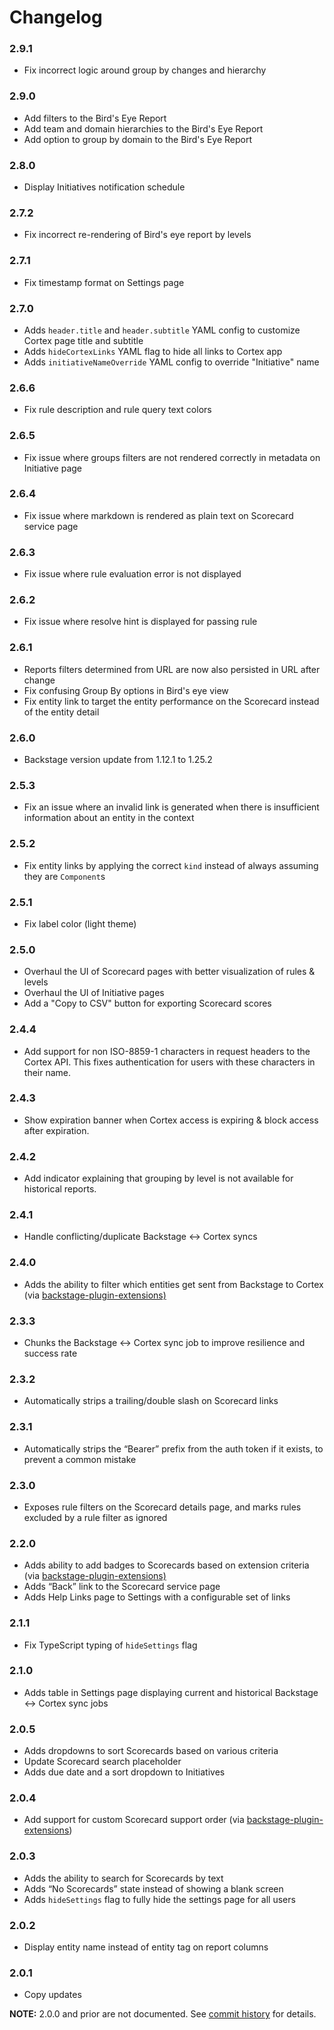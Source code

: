# Changelog

### 2.9.1

- Fix incorrect logic around group by changes and hierarchy

### 2.9.0

- Add filters to the Bird's Eye Report
- Add team and domain hierarchies to the Bird's Eye Report
- Add option to group by domain to the Bird's Eye Report

### 2.8.0

- Display Initiatives notification schedule

### 2.7.2

- Fix incorrect re-rendering of Bird's eye report by levels

### 2.7.1

- Fix timestamp format on Settings page

### 2.7.0

- Adds `header.title` and `header.subtitle` YAML config to customize Cortex page title and subtitle
- Adds `hideCortexLinks` YAML flag to hide all links to Cortex app
- Adds `initiativeNameOverride` YAML config to override "Initiative" name

### 2.6.6

- Fix rule description and rule query text colors

### 2.6.5

- Fix issue where groups filters are not rendered correctly in metadata on Initiative page

### 2.6.4

- Fix issue where markdown is rendered as plain text on Scorecard service page

### 2.6.3

- Fix issue where rule evaluation error is not displayed

### 2.6.2

- Fix issue where resolve hint is displayed for passing rule

### 2.6.1

- Reports filters determined from URL are now also persisted in URL after change
- Fix confusing Group By options in Bird's eye view
- Fix entity link to target the entity performance on the Scorecard instead of the entity detail

### 2.6.0

- Backstage version update from 1.12.1 to 1.25.2

### 2.5.3

- Fix an issue where an invalid link is generated when there is insufficient information about an entity in the context

### 2.5.2

- Fix entity links by applying the correct `kind` instead of always assuming they are `Component`s

### 2.5.1

- Fix label color (light theme)

### 2.5.0

- Overhaul the UI of Scorecard pages with better visualization of rules & levels
- Overhaul the UI of Initiative pages
- Add a "Copy to CSV" button for exporting Scorecard scores

### 2.4.4

- Add support for non ISO-8859-1 characters in request headers to the Cortex API. This fixes authentication for users with these characters in their name.

### 2.4.3

- Show expiration banner when Cortex access is expiring & block access after expiration.

### 2.4.2

- Add indicator explaining that grouping by level is not available for historical reports.

### 2.4.1

- Handle conflicting/duplicate Backstage ↔ Cortex syncs

### 2.4.0

- Adds the ability to filter which entities get sent from Backstage to Cortex (via [backstage-plugin-extensions)](https://github.com/cortexapps/backstage-plugin-extensions)

### 2.3.3

- Chunks the Backstage ↔ Cortex sync job to improve resilience and success rate

### 2.3.2

- Automatically strips a trailing/double slash on Scorecard links

### 2.3.1

- Automatically strips the “Bearer” prefix from the auth token if it exists, to prevent a common mistake

### 2.3.0

- Exposes rule filters on the Scorecard details page, and marks rules excluded by a rule filter as ignored

### 2.2.0

- Adds ability to add badges to Scorecards based on extension criteria (via [backstage-plugin-extensions)](https://github.com/cortexapps/backstage-plugin-extensions)
- Adds “Back” link to the Scorecard service page
- Adds Help Links page to Settings with a configurable set of links

### 2.1.1

- Fix TypeScript typing of `hideSettings` flag

### 2.1.0

- Adds table in Settings page displaying current and historical Backstage ↔ Cortex sync jobs

### 2.0.5

- Adds dropdowns to sort Scorecards based on various criteria
- Update Scorecard search placeholder
- Adds due date and a sort dropdown to Initiatives

### 2.0.4

- Add support for custom Scorecard support order (via [backstage-plugin-extensions](https://github.com/cortexapps/backstage-plugin-extensions))

### 2.0.3

- Adds the ability to search for Scorecards by text
- Adds “No Scorecards” state instead of showing a blank screen
- Adds `hideSettings` flag to fully hide the settings page for all users

### 2.0.2

- Display entity name instead of entity tag on report columns

### 2.0.1

- Copy updates

**NOTE:** 2.0.0 and prior are not documented. See [commit history](https://github.com/cortexapps/backstage-plugin/commits/master) for details.
